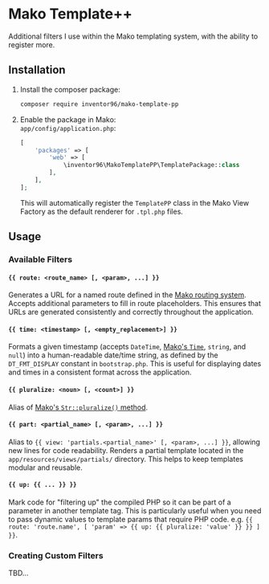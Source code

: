 # Mako Template++
Additional filters I use within the Mako templating system, with the ability to register more.

## Installation
1. Install the composer package:
    ```bash
    composer require inventor96/mako-template-pp
    ```

1. Enable the package in Mako:  
    `app/config/application.php`:
    ```php
    [
        'packages' => [
            'web' => [
                \inventor96\MakoTemplatePP\TemplatePackage::class
            ],
        ],
    ];
    ```
    This will automatically register the `TemplatePP` class in the Mako View Factory as the default renderer for `.tpl.php` files.

## Usage
### Available Filters
#### `{{ route: <route_name> [, <param>, ...] }}`
Generates a URL for a named route defined in the [Mako routing system](https://makoframework.com/docs/11.4/routing-and-controllers:routing). Accepts additional parameters to fill in route placeholders. This ensures that URLs are generated consistently and correctly throughout the application.

#### `{{ time: <timestamp> [, <empty_replacement>] }}`
Formats a given timestamp (accepts `DateTime`, [Mako's `Time`](https://makoframework.com/docs/11.4/learn-more:date-and-time#time), `string`, and `null`) into a human-readable date/time string, as defined by the `DT_FMT_DISPLAY` constant in `bootstrap.php`. This is useful for displaying dates and times in a consistent format across the application.

#### `{{ pluralize: <noun> [, <count>] }}`
Alias of [Mako's `Str::pluralize()` method](https://makoframework.com/docs/11.4/learn-more:string-helper).

#### `{{ part: <partial_name> [, <param>, ...] }}`
Alias to `{{ view: 'partials.<partial_name>' [, <param>, ...] }}`, allowing new lines for code readability. Renders a partial template located in the `app/resources/views/partials/` directory. This helps to keep templates modular and reusable.

#### `{{ up: {{ ... }} }}`
Mark code for "filtering up" the compiled PHP so it can be part of a parameter in another template tag. This is particularly useful when you need to pass dynamic values to template params that require PHP code. e.g. `{{ route: 'route.name', [ 'param' => {{ up: {{ pluralize: 'value' }} }} ] }}`.

### Creating Custom Filters
TBD...